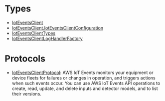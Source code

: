 # Types

  - [IotEventsClient](/aws-sdk-swift/reference/0.x/AWSIoTEvents/IotEventsClient)
  - [IotEventsClient.IotEventsClientConfiguration](/aws-sdk-swift/reference/0.x/AWSIoTEvents/IotEventsClient_IotEventsClientConfiguration)
  - [IotEventsClientTypes](/aws-sdk-swift/reference/0.x/AWSIoTEvents/IotEventsClientTypes)
  - [IotEventsClientLogHandlerFactory](/aws-sdk-swift/reference/0.x/AWSIoTEvents/IotEventsClientLogHandlerFactory)

# Protocols

  - [IotEventsClientProtocol](/aws-sdk-swift/reference/0.x/AWSIoTEvents/IotEventsClientProtocol):
    AWS IoT Events monitors your equipment or device fleets for failures or changes in operation, and triggers actions when such events occur. You can use AWS IoT Events API operations to create, read, update, and delete inputs and detector models, and to list their versions.
